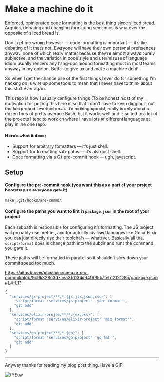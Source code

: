 # Make a machine do it

Enforced, opinionated code formatting is the best thing since sliced bread. Arguing, debating and changing formatting semantics is whatever the opposite of sliced bread is.

Don’t get me wrong however — code formatting _is_ important — it’s the debating of it that’s not. Everyone will have their own personal preferences anyway, none of which really matter because they’re almost always purely subjective, and the variation in code style and use/misuse of language idiom usually renders any hang-ups around formatting moot in most teams anyway in my opinion. Better to give up and make a machine do it!

So when I get the chance one of the first things I ever do for something I’m hacking on is wire up some tools to mean that I never have to think about this stuff ever again.

This repo is how I usually configure things (To be honest most of my motivation for putting this here is so that I don’t have to keep digging it out the last project I worked on...). It’s nothing special, really is only about a dozen lines of pretty average Bash, but it works well and is suited to a lot of the projects I tend to work on where I have lots of different languages at play in the one repo.

#### Here’s what it does;

- Support for arbitrary formatters — it’s just shell.
- Support for formatting sub-paths — it’s also just shell.
- Code formatting via a Git pre-commit hook — ugh, javascript.

## Setup

#### Configure the pre-commit hook (you want this as a part of your project bootstrap so everyone gets it)

```shell
make .git/hooks/pre-commit
```

#### Configure the paths you want to lint in `package.json` in the root of your project

Each subpath is responsible for configuring it’s formatting. The JS project will probably use prettier, and for actually civilised lanuages like Go or Elixir you can just directly use their toolchain — whatever. Basically all that `script/format` does is change path into the subdir and runs the command you gave it.

These paths will be formatted in parallel so it shouldn’t slow down your commit speed too much.

https://github.com/plasticine/amaze-pre-commit/blob/9c0b328c3d7bea31d134d94f695b7feb12121085/package.json#L4-L17

```js
{
  "services/js-project/**/*.{js,jsx,json,css}": [
    "script/format 'services/js-project' 'yarn format'",
    "git add"
  ],
  "services/elixir-projec/**/*.{ex,exs}": [
    "script/format 'services/elixir-project' 'mix format'",
    "git add"
  ],
  "services/go-project/**/*.{go}": [
    "script/format 'services/go-project' 'go fmt'",
    "git add"
  ]
}
```

***

Anyway thanks for reading my blog post thing. Have a GIF:

![fYEuw](https://user-images.githubusercontent.com/18076/54566872-35014880-4a26-11e9-8f2c-9cadab2bd035.gif)

